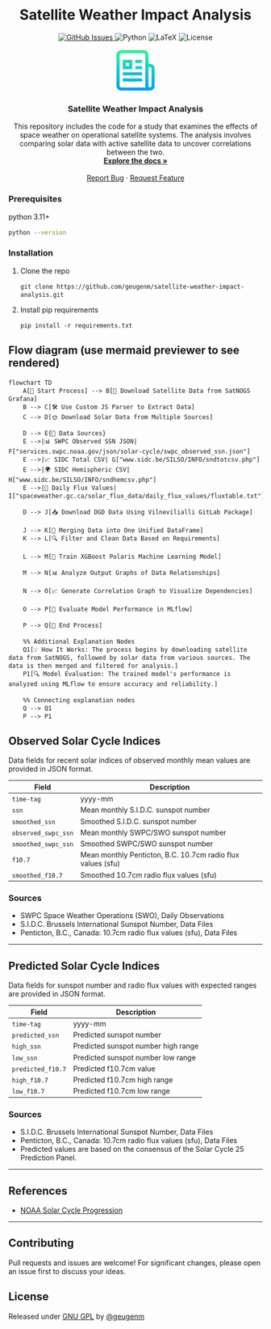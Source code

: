 <h1 align="center">Satellite Weather Impact Analysis</h1>

<div align="center">
  <div>
    <a href="https://github.com/geugenm/satellite-weather-impact-analysis/issues">
      <img alt="GitHub Issues" src="https://img.shields.io/github/issues/geugenm/satellite-weather-impact-analysis?style=for-the-badge">
    </a>
    <img src="https://img.shields.io/badge/python-3.12+-green?style=for-the-badge&logo=python&logoColor=yellow" alt="Python" />
    <img src="https://img.shields.io/badge/Latex-LuaTeX-green?style=for-the-badge&logo=latex" alt="LaTeX" />
    <img src="https://img.shields.io/badge/License-GPU--GPL3.0-green?style=for-the-badge" alt="License" />
  </div>
  <br />
  <a href="https://github.com/geugenm/satellite-weather-impact-analysis">
    <img src="img/logo.png" alt="Logo" width="80" height="80">
  </a>
  <h3 align="center">Satellite Weather Impact Analysis</h3>
  <p align="center">
    This repository includes the code for a study that examines the effects of space weather on operational satellite systems. The analysis involves comparing solar data with active satellite data to uncover correlations between the two.
    <br />
    <a href="https://github.com/geugenm/satellite-weather-impact-analysis/docs"><strong>Explore the docs »</strong></a>
    <br /><br />
    <a href="https://github.com/geugenm/satellite-weather-impact-analysis/issues/new?labels=bug&template=bug-report---.md">Report Bug</a>
    ·
    <a href="https://github.com/geugenm/satellite-weather-impact-analysis/issues/new?labels=enhancement&template=feature-request---.md">Request Feature</a>
  </p>
</div>

### Prerequisites

python 3.11+
```sh
python --version
```

### Installation

1. Clone the repo
   ```shell
   git clone https://github.com/geugenm/satellite-weather-impact-analysis.git
   ```
2. Install pip requirements
   ```shell
   pip install -r requirements.txt
   ```

## Flow diagram (use mermaid previewer to see rendered)

```mermaid
flowchart TD
    A[🚀 Start Process] --> B[📡 Download Satellite Data from SatNOGS Grafana]
    B --> C[🛠️ Use Custom JS Parser to Extract Data]
    C --> D[🌞 Download Solar Data from Multiple Sources]
    
    D --> E{🔗 Data Sources}
    E -->|📊 SWPC Observed SSN JSON| F["services.swpc.noaa.gov/json/solar-cycle/swpc_observed_ssn.json"]
    E -->|📈 SIDC Total CSV| G["www.sidc.be/SILSO/INFO/sndtotcsv.php"]
    E -->|🌍 SIDC Hemispheric CSV| H["www.sidc.be/SILSO/INFO/sndhemcsv.php"]
    E -->|🌌 Daily Flux Values| I["spaceweather.gc.ca/solar_flux_data/daily_flux_values/fluxtable.txt"]
    
    D --> J[📥 Download DGD Data Using Vilnevilialli GitLab Package]
    
    J --> K[🔄 Merging Data into One Unified DataFrame]
    K --> L[🔍 Filter and Clean Data Based on Requirements]
    
    L --> M[🤖 Train XGBoost Polaris Machine Learning Model]
    
    M --> N[📊 Analyze Output Graphs of Data Relationships]
    
    N --> O[📈 Generate Correlation Graph to Visualize Dependencies]
    
    O --> P[🔬 Evaluate Model Performance in MLflow]
    
    P --> Q[🏁 End Process]

    %% Additional Explanation Nodes
    Q1[💡 How It Works: The process begins by downloading satellite data from SatNOGS, followed by solar data from various sources. The data is then merged and filtered for analysis.] 
    P1[🔍 Model Evaluation: The trained model's performance is analyzed using MLflow to ensure accuracy and reliability.]

    %% Connecting explanation nodes
    Q --> Q1
    P --> P1
```

## Observed Solar Cycle Indices

Data fields for recent solar indices of observed monthly mean values are provided in JSON format.

| Field                  | Description                                         |
|------------------------|-----------------------------------------------------|
| `time-tag`             | yyyy-mm                                            |
| `ssn`                  | Mean monthly S.I.D.C. sunspot number               |
| `smoothed_ssn`        | Smoothed S.I.D.C. sunspot number                   |
| `observed_swpc_ssn`   | Mean monthly SWPC/SWO sunspot number               |
| `smoothed_swpc_ssn`   | Smoothed SWPC/SWO sunspot number                   |
| `f10.7`                | Mean monthly Penticton, B.C. 10.7cm radio flux values (sfu) |
| `smoothed_f10.7`      | Smoothed 10.7cm radio flux values (sfu)           |

### Sources

- SWPC Space Weather Operations (SWO), Daily Observations
- S.I.D.C. Brussels International Sunspot Number, Data Files
- Penticton, B.C., Canada: 10.7cm radio flux values (sfu), Data Files

---

## Predicted Solar Cycle Indices

Data fields for sunspot number and radio flux values with expected ranges are provided in JSON format.

| Field                  | Description                                         |
|------------------------|-----------------------------------------------------|
| `time-tag`             | yyyy-mm                                            |
| `predicted_ssn`        | Predicted sunspot number                           |
| `high_ssn`             | Predicted sunspot number high range                |
| `low_ssn`              | Predicted sunspot number low range                 |
| `predicted_f10.7`      | Predicted f10.7cm value                            |
| `high_f10.7`          | Predicted f10.7cm high range                       |
| `low_f10.7`           | Predicted f10.7cm low range                        |

### Sources

- S.I.D.C. Brussels International Sunspot Number, Data Files
- Penticton, B.C., Canada: 10.7cm radio flux values (sfu), Data Files
- Predicted values are based on the consensus of the Solar Cycle 25 Prediction Panel.

---

## References

- [NOAA Solar Cycle Progression](https://www.swpc.noaa.gov/products/solar-cycle-progression)

---

## Contributing

Pull requests and issues are welcome! For significant changes, please open an issue first to discuss your ideas.

## License

Released under [GNU GPL](/license.md) by [@geugenm](https://github.com/geugenm)
